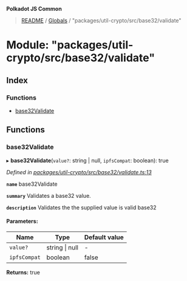 **Polkadot JS Common**

> [README](../README.md) / [Globals](../globals.md) / "packages/util-crypto/src/base32/validate"

# Module: "packages/util-crypto/src/base32/validate"

## Index

### Functions

* [base32Validate](_packages_util_crypto_src_base32_validate_.md#base32validate)

## Functions

### base32Validate

▸ **base32Validate**(`value?`: string \| null, `ipfsCompat`: boolean): true

*Defined in [packages/util-crypto/src/base32/validate.ts:13](https://github.com/polkadot-js/common/blob/ce964d2f/packages/util-crypto/src/base32/validate.ts#L13)*

**`name`** base32Validate

**`summary`** Validates a base32 value.

**`description`** 
Validates the the supplied value is valid base32

#### Parameters:

Name | Type | Default value |
------ | ------ | ------ |
`value?` | string \| null | - |
`ipfsCompat` | boolean | false |

**Returns:** true
